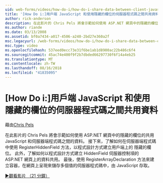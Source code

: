 ```yaml
---
uid: web-forms/videos/how-do-i/how-do-i-share-data-between-client-javascript-and-server-code-using-a-hidden-field
title: '[How Do i:]用戶端 JavaScript 和使用隱藏的欄位的伺服器程式碼之間共用資料 |Microsoft Docs'
author: rick-anderson
description: 在此影片的 Chris Pels 將會示範如何使用 ASP.NET 網頁中的隱藏的欄位的共用 JavaScript 和伺服器端程式碼之間的資料。 接下來，了解如何 t...
ms.author: riande
ms.date: 03/13/2008
ms.assetid: bf0a7434-a017-4506-a240-2bd27e360a2f
msc.legacyurl: /web-forms/videos/how-do-i/how-do-i-share-data-between-client-javascript-and-server-code-using-a-hidden-field
msc.type: video
ms.openlocfilehash: 537eed0ecc73e31f6be1ab1d8900ac22b486c6f4
ms.sourcegitcommit: 45ac74e400f9f2b7dbded66297730f6f14a4eb25
ms.translationtype: MT
ms.contentlocale: zh-TW
ms.lasthandoff: 08/16/2018
ms.locfileid: "41835095"
---
```

<a name="how-do-i-share-data-between-client-javascript-and-server-code-using-a-hidden-field"></a>[How Do i:]用戶端 JavaScript 和使用隱藏的欄位的伺服器程式碼之間共用資料
====================
藉由[Chris Pels](https://twitter.com/chrispels)

在此影片的 Chris Pels 將會示範如何使用 ASP.NET 網頁中的隱藏的欄位的共用 JavaScript 和伺服器端程式碼之間的資料。 接下來，了解如何在伺服器端程式碼中使用 RegisterHiddenField 方法，以程式設計方式建立用戶端上的 隱藏的欄位。 此外，了解如何以程式設計方式建立 HiddenField 伺服器控制項的 ASP.NET 網頁上的資料共用。 最後，使用 RegisterArrayDeclaration 方法來建立容器，在網頁上呈現來儲存多個值的伺服器程式碼中，由 JavaScript 存取。

[&#9654;觀看影片 （21 分鐘）](https://channel9.msdn.com/Blogs/ASP-NET-Site-Videos/how-do-i-share-data-between-client-javascript-and-server-code-using-a-hidden-field)
